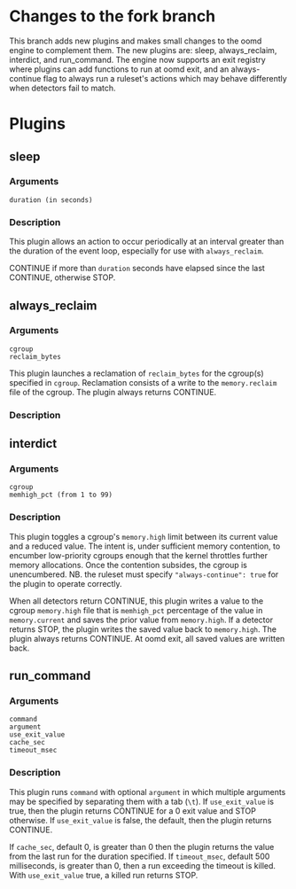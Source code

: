 # Changes to the fork branch

This branch adds new plugins and makes small changes to the oomd engine
to complement them.  The new plugins are: sleep, always_reclaim, interdict,
and run_command.  The engine now supports an exit registry where plugins
can add functions to run at oomd exit, and an always-continue flag to
always run a ruleset's actions which may behave differently when detectors
fail to match.

# Plugins

## sleep

### Arguments

    duration (in seconds)

### Description

This plugin allows an action to occur periodically at an interval greater
than the duration of the event loop, especially for use with `always_reclaim`.

CONTINUE if more than `duration` seconds have elapsed since the last
CONTINUE, otherwise STOP.

## always_reclaim

### Arguments

    cgroup
    reclaim_bytes

This plugin launches a reclamation of `reclaim_bytes` for the cgroup(s)
specified in `cgroup`.  Reclamation consists of a write to the
`memory.reclaim` file of the cgroup.  The plugin always returns CONTINUE.

### Description

## interdict

### Arguments

    cgroup
    memhigh_pct (from 1 to 99)

### Description

This plugin toggles a cgroup's `memory.high` limit between its current
value and a reduced value.  The intent is, under sufficient memory
contention, to encumber low-priority cgroups enough that the kernel
throttles further memory allocations.  Once the contention subsides,
the cgroup is unencumbered.  NB. the ruleset must specify
`"always-continue": true` for the plugin to operate correctly.

When all detectors return CONTINUE, this plugin writes a value to
the cgroup `memory.high` file that is `memhigh_pct` percentage of the
value in `memory.current` and saves the prior value from `memory.high`.
If a detector returns STOP, the plugin writes the saved value back to
`memory.high`.  The plugin always returns CONTINUE.  At oomd exit,
all saved values are written back.

## run_command

### Arguments

    command
    argument
    use_exit_value
    cache_sec
    timeout_msec

### Description

This plugin runs `command` with optional `argument` in which multiple
arguments may be specified by separating them with a tab (`\t`).
If `use_exit_value` is true, then the plugin returns CONTINUE for a
0 exit value and STOP otherwise.  If `use_exit_value` is false, the
default, then the plugin returns CONTINUE.

If `cache_sec`, default 0, is greater than 0 then the plugin returns
the value from the last run for the duration specified.  If `timeout_msec`,
default 500 milliseconds, is greater than 0, then a run exceeding the
timeout is killed.  With `use_exit_value` true, a killed run returns STOP.
